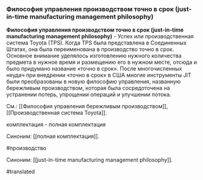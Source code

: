 ### Философия управления производством точно в срок (just-in-time manufacturing management philosophy)

**Философия управления производством точно в срок (just-in-time manufacturing management philosophy)** - Успех или производственная система Toyota (TPS). Когда TPS была представлена в Соединенных Штатах, она была переименована в производство точно в срок. Основное внимание уделялось изготовлению нужного количества предмета в нужное время и размещению его в нужном месте, отсюда и было придумано название «точно в срок». После многочисленных неудач при внедрении «точно в срок» в США многие инструменты JIT были преобразованы в новую философию управления, названную бережливым производством, которая была сосредоточена на устранении потерь, упрощении операций и улучшении потока.

См.: [[Философия управления бережливым производством]], [[Производственная система Toyota]].

комплектация - полная комплектация

Синоним: [[полная комплектация]].

#производство

Синоним: [[just-in-time manufacturing management philosophy]].

#translated
